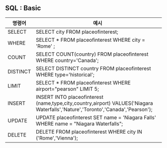 ## **SQL : Basic**

| 명령어 | 예시 |
|-------|-------|
| SELECT   | SELECT city FROM placeofinterest;  |
| WHERE   | SELECT * FROM placeofinterest WHERE city = 'Rome' ;   |
| COUNT   | SELECT COUNT(country) FROM placeofinterest WHERE country='Canada';  |
| DISTINCT   | SELECT DISTINCT country FROM placeofinterest WHERE type='historical';  |
| LIMIT   | SELECT * FROM placeofinterest WHERE airport="pearson" LIMIT 5; |
| INSERT   | INSERT INTO placeofinterest (name,type,city,country,airport) VALUES('Niagara Waterfalls','Nature','Toronto','Canada','Pearson');  |
| UPDATE   | UPDATE placeofinterest SET name = 'Niagara Falls' WHERE name = "Niagara Waterfalls";  |
| DELETE   | DELETE FROM placeofinterest WHERE city IN ('Rome','Vienna'); |
